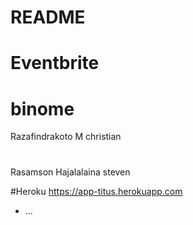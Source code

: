 # README

# Eventbrite
# binome 
Razafindrakoto M christian 
#
Rasamson  Hajalalaina steven

#Heroku
https://app-titus.herokuapp.com



* ...
